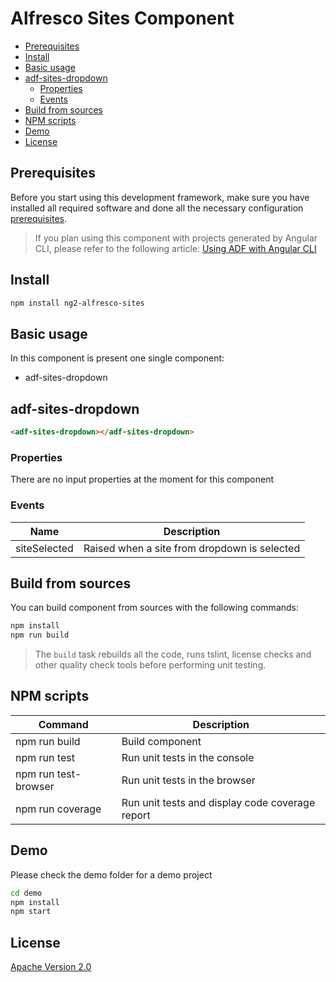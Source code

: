 # Alfresco Sites Component

<!-- markdown-toc start - Don't edit this section.  npm run toc to generate it-->

<!-- toc -->

- [Prerequisites](#prerequisites)
- [Install](#install)
- [Basic usage](#basic-usage)
- [adf-sites-dropdown](#adf-sites-dropdown)
  * [Properties](#properties)
  * [Events](#events)
- [Build from sources](#build-from-sources)
- [NPM scripts](#npm-scripts)
- [Demo](#demo)
- [License](#license)

<!-- tocstop -->

<!-- markdown-toc end -->

## Prerequisites

Before you start using this development framework, make sure you have installed all required software and done all the
necessary configuration [prerequisites](https://github.com/Alfresco/alfresco-ng2-components/blob/master/PREREQUISITES.md).

> If you plan using this component with projects generated by Angular CLI, please refer to the following article: [Using ADF with Angular CLI](https://github.com/Alfresco/alfresco-ng2-components/wiki/Angular-CLI)

## Install

```sh
npm install ng2-alfresco-sites
```

## Basic usage

In this component is present one single component:

* adf-sites-dropdown

## adf-sites-dropdown

```html
<adf-sites-dropdown></adf-sites-dropdown>
``` 

### Properties

There are no input properties at the moment for this component

### Events

| Name | Description |
| --- | --- |
| siteSelected | Raised when a site from dropdown is selected |                     

## Build from sources

You can build component from sources with the following commands:

```sh
npm install
npm run build
```

> The `build` task rebuilds all the code, runs tslint, license checks 
> and other quality check tools before performing unit testing.

## NPM scripts

| Command | Description |
| --- | --- |
| npm run build | Build component |
| npm run test | Run unit tests in the console |
| npm run test-browser | Run unit tests in the browser
| npm run coverage | Run unit tests and display code coverage report |

## Demo

Please check the demo folder for a demo project

```sh
cd demo
npm install
npm start
```

## License

[Apache Version 2.0](https://github.com/Alfresco/alfresco-ng2-components/blob/master/LICENSE)
